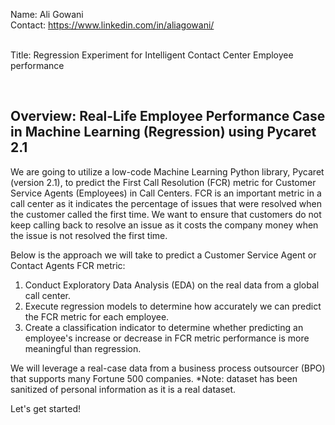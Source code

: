 Name: Ali Gowani <br>
Contact: https://www.linkedin.com/in/aliagowani/<br><br>

Title: Regression Experiment for Intelligent Contact Center Employee performance<br>

<br>

## Overview: Real-Life Employee Performance Case in Machine Learning (Regression) using Pycaret 2.1

We are going to utilize a low-code Machine Learning Python library, Pycaret (version 2.1), to predict the First Call Resolution (FCR) metric for Customer Service Agents (Employees) in Call Centers. FCR is an important metric in a call center as it indicates the percentage of issues that were resolved when the customer called the first time. We want to ensure that customers do not keep calling back to resolve an issue as it costs the company money when the issue is not resolved the first time.

Below is the approach we will take to predict a Customer Service Agent or Contact Agents FCR metric:
<ol>
<li>Conduct Exploratory Data Analysis (EDA) on the real data from a global call center.</li>
<li>Execute regression models to determine how accurately we can predict the FCR metric for each employee.</li>
<li>Create a classification indicator to determine whether predicting an employee's increase or decrease in FCR metric performance is more meaningful than regression.</li>
</ol>

We will leverage a real-case data from a business process outsourcer (BPO) that supports many Fortune 500 companies. *Note: dataset has been sanitized of personal information as it is a real dataset.

Let's get started!
